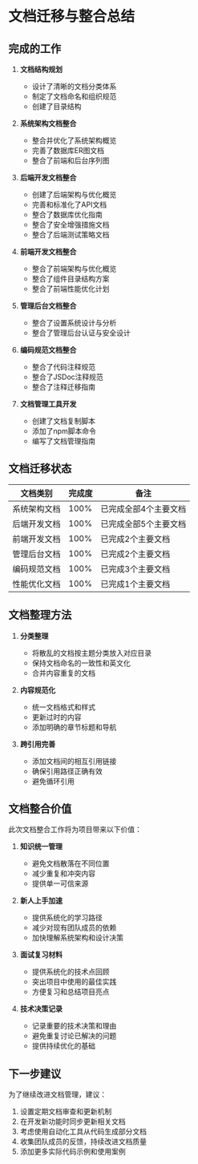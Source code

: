 # 文档迁移与整合总结

## 完成的工作

1. **文档结构规划**
   - 设计了清晰的文档分类体系
   - 制定了文档命名和组织规范
   - 创建了目录结构

2. **系统架构文档整合**
   - 整合并优化了系统架构概览
   - 完善了数据库ER图文档
   - 整合了前端和后台序列图

3. **后端开发文档整合**
   - 创建了后端架构与优化概览
   - 完善和标准化了API文档
   - 整合了数据库优化指南
   - 整合了安全增强措施文档
   - 整合了后端测试策略文档

4. **前端开发文档整合**
   - 整合了前端架构与优化概览
   - 整合了组件目录结构方案
   - 整合了前端性能优化计划

5. **管理后台文档整合**
   - 整合了设置系统设计与分析
   - 整合了管理后台认证与安全设计

6. **编码规范文档整合**
   - 整合了代码注释规范
   - 整合了JSDoc注释规范
   - 整合了注释迁移指南

7. **文档管理工具开发**
   - 创建了文档复制脚本
   - 添加了npm脚本命令
   - 编写了文档管理指南

## 文档迁移状态

| 文档类别 | 完成度 | 备注 |
|---------|-------|------|
| 系统架构文档 | 100% | 已完成全部4个主要文档 |
| 后端开发文档 | 100% | 已完成全部5个主要文档 |
| 前端开发文档 | 100% | 已完成2个主要文档 |
| 管理后台文档 | 100% | 已完成2个主要文档 |
| 编码规范文档 | 100% | 已完成3个主要文档 |
| 性能优化文档 | 100% | 已完成1个主要文档 |

## 文档整理方法

1. **分类整理**
   - 将散乱的文档按主题分类放入对应目录
   - 保持文档命名的一致性和英文化
   - 合并内容重复的文档

2. **内容规范化**
   - 统一文档格式和样式
   - 更新过时的内容
   - 添加明确的章节标题和导航

3. **跨引用完善**
   - 添加文档间的相互引用链接
   - 确保引用路径正确有效
   - 避免循环引用

## 文档整合价值

此次文档整合工作将为项目带来以下价值：

1. **知识统一管理**
   - 避免文档散落在不同位置
   - 减少重复和冲突内容
   - 提供单一可信来源

2. **新人上手加速**
   - 提供系统化的学习路径
   - 减少对现有团队成员的依赖
   - 加快理解系统架构和设计决策

3. **面试复习材料**
   - 提供系统化的技术点回顾
   - 突出项目中使用的最佳实践
   - 方便复习和总结项目亮点

4. **技术决策记录**
   - 记录重要的技术决策和理由
   - 避免重复讨论已解决的问题
   - 提供持续优化的基础

## 下一步建议

为了继续改进文档管理，建议：

1. 设置定期文档审查和更新机制
2. 在开发新功能时同步更新相关文档
3. 考虑使用自动化工具从代码生成部分文档
4. 收集团队成员的反馈，持续改进文档质量
5. 添加更多实际代码示例和使用案例 